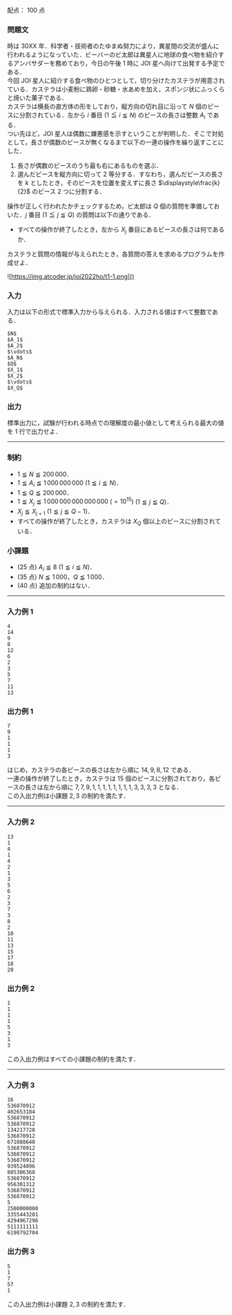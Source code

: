 配点： $100$ 点

### 問題文
時は 30XX 年．科学者・技術者のたゆまぬ努力により，異星間の交流が盛んに行われるようになっていた．ビーバーのビ太郎は異星人に地球の食べ物を紹介するアンバサダーを務めており，今日の午後 1 時に JOI 星へ向けて出発する予定である．  
今回 JOI 星人に紹介する食べ物のひとつとして，切り分けたカステラが用意されている．カステラは小麦粉に鶏卵・砂糖・水あめを加え，スポンジ状にふっくらと焼いた菓子である．  
カステラは横長の直方体の形をしており，縦方向の切れ目に沿って $N$ 個のピースに分割されている．左から $i$ 番目 ($1 \leqq i \leqq N$) のピースの長さは整数 $A_i$ である．  
つい先ほど，JOI 星人は偶数に嫌悪感を示すということが判明した．そこで対処として，長さが偶数のピースが無くなるまで以下の一連の操作を繰り返すことにした．

1. 長さが偶数のピースのうち最も右にあるものを選ぶ．
1. 選んだピースを縦方向に切って $2$ 等分する．すなわち，選んだピースの長さを $k$ としたとき，そのピースを位置を変えずに長さ $\displaystyle\frac{k}{2}$ のピース $2$ つに分割する．

操作が正しく行われたかチェックするため，ビ太郎は $Q$ 個の質問を準備しておいた．$j$ 番目 ($1 \leqq j \leqq Q$) の質問は以下の通りである．

- すべての操作が終了したとき，左から $X_j$ 番目にあるピースの長さは何であるか．

カステラと質問の情報が与えられたとき，各質問の答えを求めるプログラムを作成せよ．

![https://img.atcoder.jp/joi2022ho/t1-1.png]()

### 入力
入力は以下の形式で標準入力から与えられる．入力される値はすべて整数である．

~~~
$N$
$A_1$
$A_2$
$\vdots$
$A_N$
$Q$
$X_1$
$X_2$
$\vdots$
$X_Q$
~~~

### 出力
標準出力に，試験が行われる時点での理解度の最小値として考えられる最大の値を $1$ 行で出力せよ．

---

### 制約
- $1 \leqq N \leqq 200\,000$．
- $1 \leqq A_i \leqq 1\,000\,000\,000$ ($1 \leqq i \leqq N$)．
- $1 \leqq Q \leqq 200\,000$．
- $1 \leqq X_j \leqq 1\,000\,000\,000\,000\,000\ (= 10^{15})$ ($1 \leqq j \leqq Q$)．
- $X_{j} \leqq X_{j+1}$ ($1 \leqq j \leqq Q-1$)．
- すべての操作が終了したとき，カステラは $X_Q$ 個以上のピースに分割されている．

### 小課題
- ($25$ 点) $A_i \leqq 8$ ($1 \leqq i \leqq N$)．
- ($35$ 点) $N \leqq 1\,000$，$Q \leqq 1\,000$．
- ($40$ 点) 追加の制約はない．

---

### 入力例 1
~~~
4
14
9
8
12
6
2
3
5
7
11
13
~~~

### 出力例 1
~~~
7
9
1
1
1
3
~~~

はじめ，カステラの各ピースの長さは左から順に $14, 9, 8, 12$ である．  
一連の操作が終了したとき，カステラは $15$ 個のピースに分割されており，各ピースの長さは左から順に $7, 7, 9, 1, 1, 1, 1, 1, 1, 1, 1, 3, 3, 3, 3$ となる．  
この入出力例は小課題 $2, 3$ の制約を満たす．

---

### 入力例 2
~~~
13
1
4
1
4
2
1
3
5
6
2
3
7
3
8
2
10
11
13
15
17
18
20
~~~

### 出力例 2
~~~
1
1
1
1
5
3
1
3
~~~

この入出力例はすべての小課題の制約を満たす．

---

### 入力例 3
~~~
16
536870912
402653184
536870912
536870912
134217728
536870912
671088640
536870912
536870912
536870912
939524096
805306368
536870912
956301312
536870912
536870912
5
2500000000
3355443201
4294967296
5111111111
6190792704
~~~

### 出力例 3
~~~
5
1
7
57
1
~~~

この入出力例は小課題 $2, 3$ の制約を満たす．
